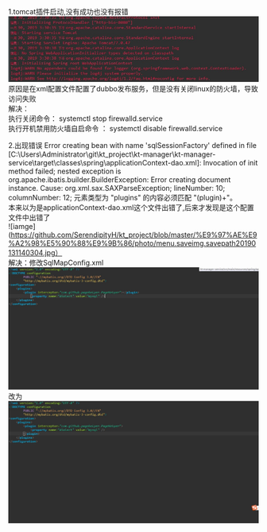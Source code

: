 1.tomcat插件启动,没有成功也没有报错
![iamge](https://github.com/SerendipityH/kt_project/blob/master/%E9%97%AE%E9%A2%98%E5%90%88%E9%9B%86/photo/tomcat1.jpg)  
原因是在xml配置文件配置了dubbo发布服务，但是没有关闭linux的防火墙，导致访问失败  
解决：  
执行关闭命令： systemctl stop firewalld.service  
执行开机禁用防火墙自启命令  ： systemctl disable firewalld.service

2.出现错误
Error creating bean with name 'sqlSessionFactory' defined in file [C:\Users\Administrator\git\kt_project\kt-manager\kt-manager-    service\target\classes\spring\applicationContext-dao.xml]: Invocation of init method failed; nested exception is                   org.apache.ibatis.builder.BuilderException: Error creating document instance.  Cause: org.xml.sax.SAXParseException; lineNumber: 10; columnNumber: 12; 元素类型为 "plugins" 的内容必须匹配 "(plugin)+"。  
本来以为是applicationContext-dao.xml这个文件出错了,后来才发现是这个配置文件中出错了  
 ![iamge](https://github.com/SerendipityH/kt_project/blob/master/%E9%97%AE%E9%A2%98%E5%90%88%E9%9B%86/photo/menu.saveimg.savepath20190131140304.jpg）  
解决：修改SqlMapConfig.xml
![image](https://github.com/SerendipityH/kt_project/blob/master/%E9%97%AE%E9%A2%98%E5%90%88%E9%9B%86/photo/menu.saveimg.savepath20190201101157.jpg)  
改为  
![iamge](https://github.com/SerendipityH/kt_project/blob/master/%E9%97%AE%E9%A2%98%E5%90%88%E9%9B%86/photo/menu.saveimg.savepath20190201101228.jpg)
